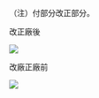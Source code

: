 （注）付部分改正部分。

改正廠後

![](https://www.nta.go.jp/tmp/90c22c1c-686d-4674-b3c7-652749647a03/images/35740dda609a26ba42bd4ae56a29b23489f8601aa8379f51c9078e851e7f0396.jpg)

改廠正廠前

![](https://www.nta.go.jp/tmp/90c22c1c-686d-4674-b3c7-652749647a03/images/e0f157ab85bfe8614783c5c0e348e39ba3e31b3c9f2e12bd3fdaa88302411cf1.jpg)
